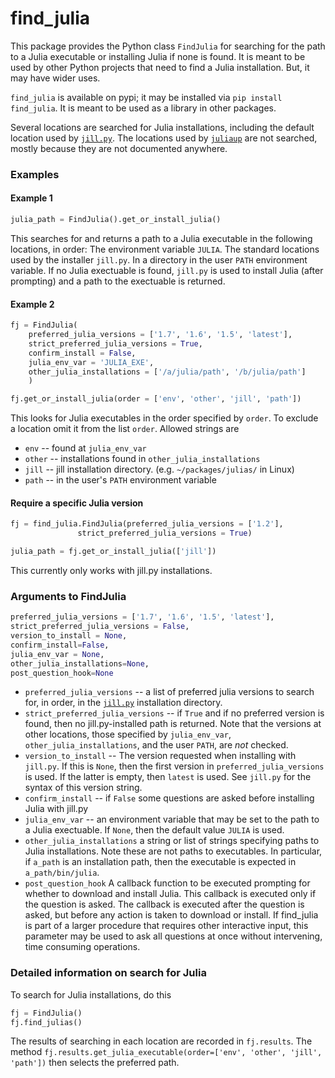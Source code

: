 # find_julia

This package provides the Python class `FindJulia` for searching for the path to a Julia
executable or installing Julia if none is found.
It is meant to be used by other Python projects that need to find a Julia installation.
But, it may have wider uses.


`find_julia` is available on pypi; it may be installed via `pip install find_julia`.
It is meant to be used as a library in other packages.


Several locations are searched for Julia installations, including the default location
used by [`jill.py`](https://github.com/johnnychen94/jill.py). The locations
used by [`juliaup`](https://github.com/JuliaLang/juliaup) are not searched, mostly
because they are not documented anywhere.

### Examples

#### Example 1

```python
julia_path = FindJulia().get_or_install_julia()
```

This searches for and returns a path to a Julia executable in the following
locations, in order: The environment variable `JULIA`.
The standard locations used by the installer `jill.py`.
In a directory in the user `PATH` environment variable.
If no Julia exectuable is found, `jill.py` is used to install Julia (after prompting)
and a path to the exectuable is returned.

#### Example 2

```python
fj = FindJulia(
    preferred_julia_versions = ['1.7', '1.6', '1.5', 'latest'],
    strict_preferred_julia_versions = True,
    confirm_install = False,
    julia_env_var = 'JULIA_EXE',
    other_julia_installations = ['/a/julia/path', '/b/julia/path']
    )

fj.get_or_install_julia(order = ['env', 'other', 'jill', 'path'])
```

This looks for Julia executables in the order specified by `order`. To exclude
a location omit it from the list `order`. Allowed strings are

* `env` -- found at `julia_env_var`
* `other` -- installations found in `other_julia_installations`
* `jill` -- jill installation directory. (e.g. `~/packages/julias/` in Linux)
* `path` -- in the user's `PATH` environment variable

#### Require a specific Julia version

```python
fj = find_julia.FindJulia(preferred_julia_versions = ['1.2'],
               strict_preferred_julia_versions = True)

julia_path = fj.get_or_install_julia(['jill'])
```

This currently only works with jill.py installations.

### Arguments to FindJulia

```python
preferred_julia_versions = ['1.7', '1.6', '1.5', 'latest'],
strict_preferred_julia_versions = False,
version_to_install = None,
confirm_install=False,
julia_env_var = None,
other_julia_installations=None,
post_question_hook=None
```

* `preferred_julia_versions` -- a list of preferred julia versions to search for, in order, in the [`jill.py`](https://github.com/johnnychen94/jill.py)
   installation directory.
*  `strict_preferred_julia_versions` -- if `True` and if no preferred version is found, then no jill.py-installed path is returned.
   Note that the versions at other locations, those specified by `julia_env_var`, `other_julia_installations`, and the user `PATH`, are
   *not* checked.
*  `version_to_install` -- The version requested when installing with `jill.py`. If this is `None`, then the first
    version in `preferred_julia_versions` is used. If the latter is empty, then `latest` is used.
    See `jill.py` for the syntax of this version string.
*  `confirm_install` -- if `False` some questions are asked before installing Julia with jill.py
*  `julia_env_var` -- an environment variable that may be set to the path to a Julia exectuable.
    If `None`, then the default value `JULIA` is used.
*  `other_julia_installations` a string or list of strings specifying paths to Julia installations.
    Note these are not paths to executables. In particular, if `a_path` is an installation path, then
    the executable is expected in `a_path/bin/julia`.
*   `post_question_hook` A callback function to be executed prompting for whether to download and
    install Julia. This callback is executed only if the question is asked. The callback is executed
    after the question is asked, but before any action is taken to download or install. If
    find_julia is part of a larger procedure that requires other interactive input, this parameter
    may be used to ask all questions at once without intervening, time consuming operations.


### Detailed information on search for Julia

To search for Julia installations, do this
```python
fj = FindJulia()
fj.find_julias()
```

The results of searching in each location are recorded in `fj.results`.
The method `fj.results.get_julia_executable(order=['env', 'other', 'jill', 'path'])` then selects
the preferred path.
